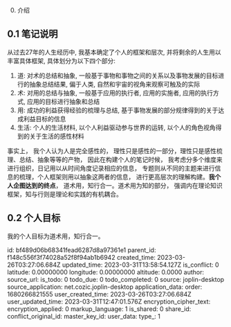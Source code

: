 0. 介绍

## 0.1 笔记说明

从过去27年的人生经历中, 我基本确定了个人的框架和层次, 并将剩余的人生用以丰富具体框架, 具体划分为以下四个部分:

1. 道: 对术的总结和抽象, 一般基于事物和事物之间的关系以及事物发展的目标进行的抽象总结结果, 偏于人类, 自然和宇宙的视角来观察可触及的实际
2. 术: 对用的总结与抽象, 一般基于应用的执行者, 应用的实施者, 应用的执行方式, 应用的目标进行抽象和总结
3. 用: 成功的利益获得经验的梳理与总结, 基于事物发展的部分规律得到的关于达成利益目标的信息
4. 生活: 个人的生活材料, 以个人利益驱动参与世界的运转, 以个人的角色视角得到的关于生活的感性材料

事实上， 我个人认为人是完全感性的， 理性只是感性的一部分，理性只是感性梳理、总结、抽象等等的产物， 因此在构建个人的笔记时候， 我考虑分多个维度来进行组织，日记用以从时间角度记录相应的信息， 专题则从不同的主题来进行信息的梳理，个人框架则用以抽象这两者的信息， 进行更高层次的理解构建。**我个人企图达到的终点**， 道术用，知行合一。道术用为知的部分， 强调内在理论知识框架，知与行则是理论和实践的有机耦合。

## 0.2 个人目标

我的个人目标为道术用，知行合一。


id: bf489d06b68341fead6287d8a97361e1
parent_id: f148c556f3f74028a52f8f94ab1b6942
created_time: 2023-03-26T03:27:06.684Z
updated_time: 2023-03-31T13:58:54.127Z
is_conflict: 0
latitude: 0.00000000
longitude: 0.00000000
altitude: 0.0000
author: 
source_url: 
is_todo: 0
todo_due: 0
todo_completed: 0
source: joplin-desktop
source_application: net.cozic.joplin-desktop
application_data: 
order: 1680266821555
user_created_time: 2023-03-26T03:27:06.684Z
user_updated_time: 2023-03-31T12:47:01.576Z
encryption_cipher_text: 
encryption_applied: 0
markup_language: 1
is_shared: 0
share_id: 
conflict_original_id: 
master_key_id: 
user_data: 
type_: 1